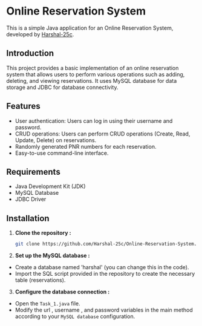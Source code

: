# Online Reservation System

This is a simple Java application for an Online Reservation System, developed by [Harshal-25c](https://github.com/Harshal-25c).

## Introduction

This project provides a basic implementation of an online reservation system that allows users to perform various operations such as adding, deleting, and viewing reservations. It uses MySQL database for data storage and JDBC for database connectivity.

## Features

- User authentication: Users can log in using their username and password.
- CRUD operations: Users can perform CRUD operations (Create, Read, Update, Delete) on reservations.
- Randomly generated PNR numbers for each reservation.
- Easy-to-use command-line interface.

## Requirements

- Java Development Kit (JDK)
- MySQL Database
- JDBC Driver

## Installation

1. **Clone the repository :**

   ```bash
   git clone https://github.com/Harshal-25c/Online-Reservation-System.git


2. **Set up the MySQL database :**

- Create a database named 'harshal' (you can change this in the code).
- Import the SQL script provided in the repository to create the necessary table (reservations).


3. **Configure the database connection :**

- Open the `Task_1.java` file.
- Modify the url , username , and password variables in the main method according to your `MySQL database` configuration.
   

